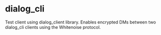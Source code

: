 # dialog_cli

Test client using dialog_client library. Enables encrypted DMs between two dialog_cli clients using the Whitenoise protocol.